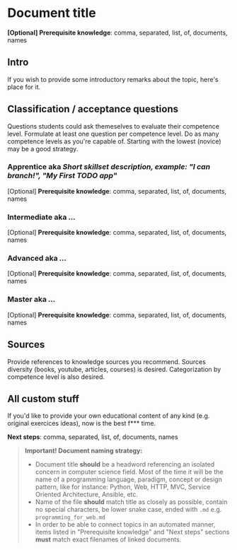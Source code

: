# Document title

**[Optional] Prerequisite knowledge**: comma, separated, list, of, documents, names

## Intro
If you wish to provide some introductory remarks about the topic, here's place for it.

## Classification / acceptance questions
Questions students could ask themeselves to evaluate their competence level.
Formulate at least one question per competence level. Do as many competence levels as you're capable of. Starting with the lowest (novice) may be a good strategy.

### Apprentice aka _Short skillset description, example: "I can branch!", "My First TODO app"_
[Optional] **Prerequisite knowledge**: comma, separated, list, of, documents, names
### Intermediate aka _..._
[Optional] **Prerequisite knowledge**: comma, separated, list, of, documents, names
### Advanced aka _..._
[Optional] **Prerequisite knowledge**: comma, separated, list, of, documents, names
### Master aka _..._
[Optional] **Prerequisite knowledge**: comma, separated, list, of, documents, names

## Sources
Provide references to knowledge sources you recommend. Sources diversity (books, youtube, articles, courses) is desired. Categorization by competence level is also desired.

## All custom stuff
If you'd like to provide your own educational content of any kind (e.g. original exercices ideas), now is the best f*** time.

**Next steps**: comma, separated, list, of, documents, names

> **Important! Document naming strategy:** 
> - Document title __should__ be a headword referencing an isolated concern in computer science field. Most of the time it will be the name of a programming language, paradigm, concept or design pattern, like for instance: Python, Web, HTTP, MVC, Service Oriented Architecture, Ansible, etc.
> - Name of the file __should__ match title as closely as possible, contain no special characters, be lower snake case, ended with `.md` e.g.  `programming_for_web.md`
> - In order to be able to connect topics in an automated manner, items listed in "Prerequisite knowledge" and "Next steps" sections __must__ match exact filenames of linked documents. 
